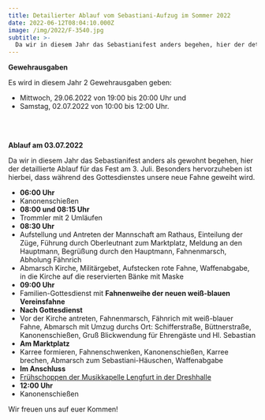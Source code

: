 ```yaml
---
title: Detailierter Ablauf vom Sebastiani-Aufzug im Sommer 2022
date: 2022-06-12T08:04:10.000Z
image: /img/2022/F-3540.jpg
subtitle: >-
  Da wir in diesem Jahr das Sebastianifest anders begehen, hier der detaillierte Ablauf für den 3. Juli ...
---
```


**Gewehrausgaben**

Es wird in diesem Jahr 2 Gewehrausgaben geben:

* Mittwoch, 29.06.2022 von 19:00 bis 20:00 Uhr und
* Samstag, 02.07.2022 von 10:00 bis 12:00 Uhr.

<br />
<br />

**Ablauf am 03.07.2022** 

Da wir in diesem Jahr das Sebastianifest anders als gewohnt begehen, hier der detaillierte Ablauf für das Fest am 3. Juli. Besonders hervorzuheben ist hierbei, dass während des Gottesdienstes unsere neue Fahne geweiht wird.

* **06:00 Uhr**
* Kanonenschießen
* **08:00 und 08:15 Uhr**
* Trommler mit 2 Umläufen
* **08:30 Uhr**
* Aufstellung und Antreten der Mannschaft am Rathaus, Einteilung der Züge, Führung durch Oberleutnant zum Marktplatz, Meldung an den Hauptmann, Begrüßung durch den Hauptmann, Fahnenmarsch, Abholung Fähnrich
* Abmarsch Kirche, Militärgebet, Aufstecken rote Fahne, Waffenabgabe, in die Kirche auf die reservierten Bänke mit Maske
* **09:00 Uhr**
* Familien-Gottesdienst mit **Fahnenweihe der neuen weiß-blauen Vereinsfahne**
* **Nach Gottesdienst**
* Vor der Kirche antreten, Fahnenmarsch, Fähnrich mit weiß-blauer Fahne, Abmarsch mit Umzug durchs Ort: Schifferstraße, Büttnerstraße, Kanonenschießen, Gruß Blickwendung für Ehrengäste und Hl. Sebastian
* **Am Marktplatz**
* Karree formieren, Fahnenschwenken, Kanonenschießen, Karree brechen, Abmarsch zum Sebastiani-Häuschen, Waffenabgabe
* **Im Anschluss**
* [Frühschoppen der Musikkapelle Lengfurt in der Dreshhalle](https://www.musikale.de/konzerte-und-events/)
* **12:00 Uhr**
* Kanonenschießen

Wir freuen uns auf euer Kommen!

